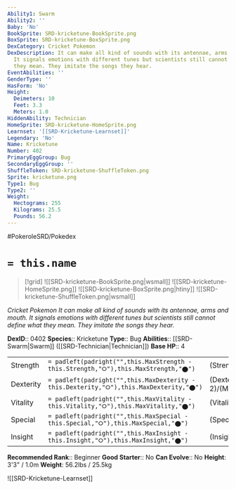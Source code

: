 ```yaml
---
Ability1: Swarm
Ability2: ''
Baby: 'No'
BookSprite: SRD-kricketune-BookSprite.png
BoxSprite: SRD-kricketune-BoxSprite.png
DexCategory: Cricket Pokemon
DexDescription: It can make all kind of sounds with its antennae, arms and mouth.
  It signals emotions with different tunes but scientists still cannot define what
  they mean. They imitate the songs they hear.
EventAbilities: ''
GenderType: ''
HasForm: 'No'
Height:
  Deimeters: 10
  Feet: 3.3
  Meters: 1.0
HiddenAbility: Technician
HomeSprite: SRD-kricketune-HomeSprite.png
Learnset: '[[SRD-Kricketune-Learnset]]'
Legendary: 'No'
Name: Kricketune
Number: 402
PrimaryEggGroup: Bug
SecondaryEggGroup: ''
ShuffleToken: SRD-kricketune-ShuffleToken.png
Sprite: kricketune.png
Type1: Bug
Type2: ''
Weight:
  Hectograms: 255
  Kilograms: 25.5
  Pounds: 56.2
---
```


#PokeroleSRD/Pokedex

# `= this.name`

> [!grid]
> ![[SRD-kricketune-BookSprite.png|wsmall]]
> ![[SRD-kricketune-HomeSprite.png]]
> ![[SRD-kricketune-BoxSprite.png|htiny]]
> ![[SRD-kricketune-ShuffleToken.png|wsmall]]


*Cricket Pokemon*
*It can make all kind of sounds with its antennae, arms and mouth. It signals emotions with different tunes but scientists still cannot define what they mean. They imitate the songs they hear.*

**DexID**:: 0402
**Species**:: Kricketune
**Type**:: Bug
**Abilities**:: [[SRD-Swarm|Swarm]] ([[SRD-Technician|Technician]])
**Base HP**:: 4

|           |                                                                                        |                                          |
| --------- | -------------------------------------------------------------------------------------- | ---------------------------------------- |
| Strength  | `= padleft(padright("",this.MaxStrength - this.Strength,"⭘"),this.MaxStrength,"⬤")`    | (Strength::2)/(MaxStrength::5)   |
| Dexterity | `= padleft(padright("",this.MaxDexterity - this.Dexterity,"⭘"),this.MaxDexterity,"⬤")` | (Dexterity:: 2)/(MaxDexterity::4) |
| Vitality  | `= padleft(padright("",this.MaxVitality - this.Vitality,"⭘"),this.MaxVitality,"⬤")`    | (Vitality::2)/(MaxVitality::4)   |
| Special   | `= padleft(padright("",this.MaxSpecial - this.Special,"⭘"),this.MaxSpecial,"⬤")`       | (Special::2)/(MaxSpecial::4)     |
| Insight   | `= padleft(padright("",this.MaxInsight - this.Insight,"⭘"),this.MaxInsight,"⬤")`       | (Insight::2)/(MaxInsight::4)     |


**Recommended Rank**:: Beginner
**Good Starter**:: No
**Can Evolve**:: No
**Height**: 3'3" / 1.0m
**Weight**: 56.2lbs / 25.5kg

![[SRD-Kricketune-Learnset]]